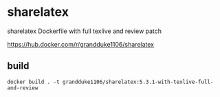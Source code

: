 # sharelatex
sharelatex Dockerfile with full texlive and review patch

<https://hub.docker.com/r/grandduke1106/sharelatex>

## build
```
docker build . -t grandduke1106/sharelatex:5.3.1-with-texlive-full-and-review
```
